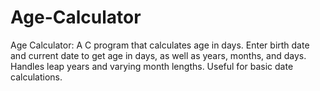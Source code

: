 # Age-Calculator
Age Calculator: A C program that calculates age in days. Enter birth date and current date to get age in days, as well as years, months, and days. Handles leap years and varying month lengths. Useful for basic date calculations.
